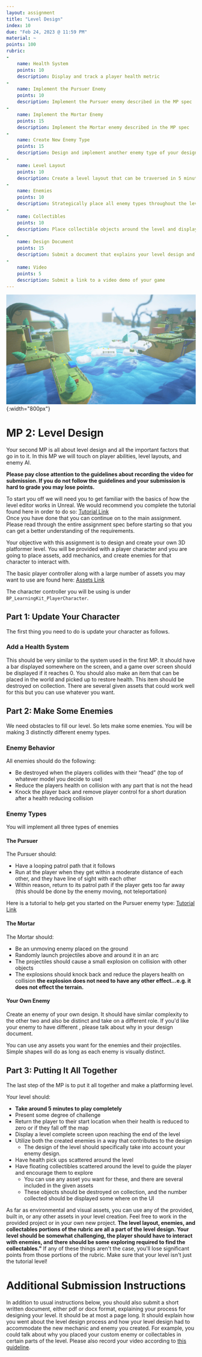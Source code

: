 ```yaml
---
layout: assignment
title: "Level Design"
index: 10
due: "Feb 24, 2023 @ 11:59 PM"
material: ~
points: 100
rubric:
-
    name: Health System
    points: 10
    description: Display and track a player health metric
-
    name: Implement the Pursuer Enemy
    points: 10
    description: Implement the Pursuer enemy described in the MP spec
-
    name: Implement the Mortar Enemy
    points: 15
    description: Implement the Mortar enemy described in the MP spec
-
    name: Create New Enemy Type
    points: 15
    description: Design and implement another enemy type of your design
-
    name: Level Layout
    points: 10
    description: Create a level layout that can be traversed in 5 minutes and has a level complete screen
-
    name: Enemies
    points: 10
    description: Strategically place all enemy types throughout the level
-
    name: Collectibles
    points: 10
    description: Place collectible objects around the level and display them on the UI
-
    name: Design Document
    points: 15
    description: Submit a document that explains your level design and design decisions
-
    name: Video
    points: 5
    description: Submit a link to a video demo of your game
---
```

![Matrix](https://github.com/illinois-cs498gd/illinois-cs498gd.github.io/raw/main/img/platform.PNG){:width="800px"}
# MP 2: Level Design
Your second MP is all about level design and all the important factors that go in to it. In this MP we will touch on player abilities, level layouts, and enemy AI.

**Please pay close attention to the guidelines about recording the video for submission. If you do not follow the guidelines and your submission is hard to grade you may lose points.**

To start you off we will need you to get familiar with the basics of how the level editor works in Unreal. We would recommend you complete the tutorial found here in order to do so:
[Tutorial Link](https://docs.unrealengine.com/4.27/en-US/BuildingWorlds/LDQuickStart/)
<br/>
Once you have done that you can continue on to the main assignment. Please read through the entire assignment spec before starting so that you can get a better understanding of the requirements.

Your objective with this assignment is to design and create your own 3D platformer level. You will be provided with a player character and you are going to place assets, add mechanics, and create enemies for that character to interact with.

The basic player controller along with a large number of assets you may want to use are found here:
[Assets Link](https://www.unrealengine.com/marketplace/en-US/product/unreal-learning-kit)<br/>

The character controller you will be using is under `BP_LearningKit_PlayerCharacter`.

## Part 1: Update Your Character
The first thing you need to do is update your character as follows.

### **Add a Health System**
This should be very similar to the system used in the first MP. It should have a bar displayed somewhere on the screen, and a game over screen should be displayed if it reaches 0. You should also make an item that can be placed in the world and picked up to restore health. This item should be destroyed on collection. There are several given assets that could work well for this but you can use whatever you want.

## Part 2: Make Some Enemies
We need obstacles to fill our level. So lets make some enemies. You will be making 3 distinctly different enemy types.
<br/>
### **Enemy Behavior**

All enemies should do the following:
-	Be destroyed when the players collides with their “head” (the top of whatever model you decide to use)
-	Reduce the players health on collision with any part that is not the head
-	Knock the player back and remove player control for a short duration after a health reducing collision

### **Enemy Types**

You will implement all three types of enemies

#### **The Pursuer**
The Pursuer should:
-	Have a looping patrol path that it follows
-	Run at the player when they get within a moderate distance of each other, and they have line of sight with each other
-	Within reason, return to its patrol path if the player gets too far away (this should be done by the enemy moving, not teleportation)

Here is a tutorial to help get you started on the Pursuer enemy type:
[Tutorial Link](https://drive.google.com/file/d/1zoJnzQR6WuSpxx6g3fdB4aDGg7fbOIke/view?usp=sharing)
<br/>

#### **The Mortar**
The Mortar should:
-	Be an unmoving enemy placed on the ground
-	Randomly launch projectiles above and around it in an arc
-	The projectiles should cause a small explosion on collision with other objects
-	The explosions should knock back and reduce the players health on collision **the explosion does not need to have any other effect...e.g. it does not effect the terrain.**

#### **Your Own Enemy**
Create an enemy of your own design. It should have similar complexity to the other two and also be distinct and take on a different role. If you'd like your enemy to have different , please talk about why in your design document.

You can use any assets you want for the enemies and their projectiles. Simple shapes will do as long as each enemy is visually distinct.

## Part 3: Putting It All Together
The last step of the MP is to put it all together and make a platforming level.

Your level should:
- **Take around 5 minutes to play completely**
- Present some degree of challenge
- Return the player to their start location when their health is reduced to zero or if they fall off the map
- Display a level complete screen upon reaching the end of the level
- Utilize both the created enemies in a way that contributes to the design
    - The design of the level should specifically take into account your enemy design.
- Have health pick ups scattered around the level
- Have floating collectibles scattered around the level to guide the player and encourage them to explore
    - You can use any asset you want for these, and there are several included in the given assets
    - These objects should be destroyed on collection, and the number collected should be displayed some where on the UI

As far as environmental and visual assets, you can use any of the provided, built in, or any other assets in your level creation. Feel free to work in the provided project or in your own new project. **The level layout, enemies, and collectables portions of the rubric are all a part of the level design. Your level should be somewhat challenging, the player should have to interact with enemies, and there should be some exploring required to find the collectables."** If any of these things aren't the case, you'll lose significant points from those portions of the rubric. Make sure that your level isn't just the tutorial level!

# Additional Submission Instructions
In addition to usual instructions below, you should also submit a short written document, either pdf or docx format, explaining your process for designing your level. It should be at most a page long. It should explain how you went about the level design process and how your level design had to accommodate the new mechanic and enemy you created. For example, you could talk about why you placed your custom enemy or collectables in certain parts of the level. Please also record your video according to [this guideline](https://docs.google.com/document/d/1QY5t2wU9_6I7t4b-jneDRa7grhtQdSITzaOXVh-YKrA/edit?usp=sharing).
